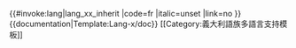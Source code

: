 <includeonly>{{#invoke:lang|lang_xx_inherit
|code=fr
|italic=unset
|link=no
}}</includeonly><noinclude>
{{documentation|Template:Lang-x/doc}}
[[Category:義大利語族多語言支持模板]]
</noinclude>